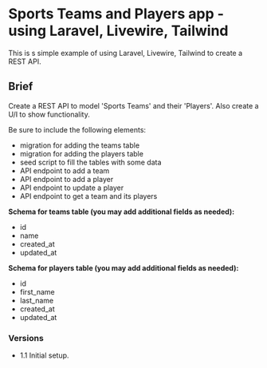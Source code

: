 # Sports Teams and Players app - using Laravel, Livewire, Tailwind

This is s simple example of using Laravel, Livewire, Tailwind to create a REST API.

## Brief

Create a REST API to model 'Sports Teams' and their 'Players'. Also create a U/I to show functionality.

Be sure to include the following elements:

* migration for adding the teams table
* migration for adding the players table
* seed script to fill the tables with some data
* API endpoint to add a team
* API endpoint to add a player
* API endpoint to update a player
* API endpoint to get a team and its players

**Schema for teams table (you may add additional fields as needed):**

* id
* name
* created_at
* updated_at

**Schema for players table (you may add additional fields as needed):**
* id
* first_name
* last_name
* created_at
* updated_at

### Versions

* 1.1 Initial setup.
